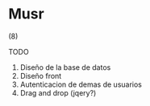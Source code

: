 # Musr
(8)

TODO

1. Diseño de la base de datos
2. Diseño front
3. Autenticacion de demas de usuarios
4. Drag and drop (jqery?)